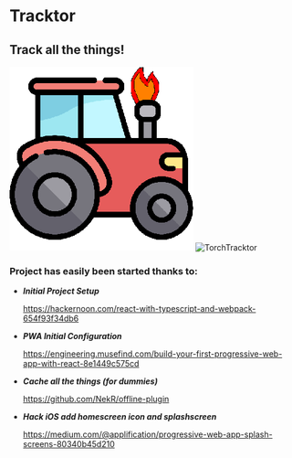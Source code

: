 # Tracktor
## Track all the things!
![TracktorLogo](https://github.com/jellyfish-tom/Tracktor/raw/master/dist/img/icons/icon322.png)
![TorchTracktor](https://memecreator.org/static/images/memes/4880344.jpg)
### Project has easily been started thanks to:

- ***Initial Project Setup*** 
    
    https://hackernoon.com/react-with-typescript-and-webpack-654f93f34db6
- ***PWA Initial Configuration*** 
    
    https://engineering.musefind.com/build-your-first-progressive-web-app-with-react-8e1449c575cd
- ***Cache all the things (for dummies)*** 
    
    https://github.com/NekR/offline-plugin
- ***Hack iOS add homescreen icon and splashscreen*** 
    
    https://medium.com/@applification/progressive-web-app-splash-screens-80340b45d210
